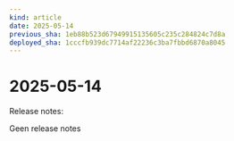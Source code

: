 ```yaml
---
kind: article
date: 2025-05-14
previous_sha: 1eb88b523d67949915135605c235c284824c7d8a
deployed_sha: 1cccfb939dc7714af22236c3ba7fbbd6870a8045
---
```


# 2025-05-14

Release notes:

Geen release notes
